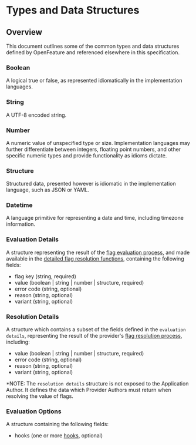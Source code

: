 # Types and Data Structures

## Overview

This document outlines some of the common types and data structures defined by
OpenFeature and referenced elsewhere in this specification.

### Boolean

A logical true or false, as represented idiomatically in the implementation
languages.

### String

A UTF-8 encoded string.

### Number

A numeric value of unspecified type or size. Implementation languages may
further differentiate between integers, floating point numbers, and other
specific numeric types and provide functionality as idioms dictate.

### Structure

Structured data, presented however is idiomatic in the implementation language,
such as JSON or YAML.

### Datetime

A language primitive for representing a date and time, including timezone
information.

### Evaluation Details

A structure representing the result of the
[flag evaluation process](./glossary.md#evaluating-flag-values), and made
available in the
[detailed flag resolution functions](./flag-evaluation/flag-evaluation.md#detailed-flag-evaluation),
containing the following fields:

- flag key (string, required)
- value (boolean | string | number | structure, required)
- error code (string, optional)
- reason (string, optional)
- variant (string, optional)

### Resolution Details

A structure which contains a subset of the fields defined in the
`evaluation details`, representing the result of the provider's
[flag resolution process](./glossary.md#resolving-flag-values), including:

- value (boolean | string | number | structure, required)
- error code (string, optional)
- reason (string, optional)
- variant (string, optional)

\*NOTE: The `resolution details` structure is not exposed to the Application
Author. It defines the data which Provider Authors must return when resolving
the value of flags.

### Evaluation Options

A structure containing the following fields:

- hooks (one or more [hooks](./flag-evaluation/hooks.md), optional)
